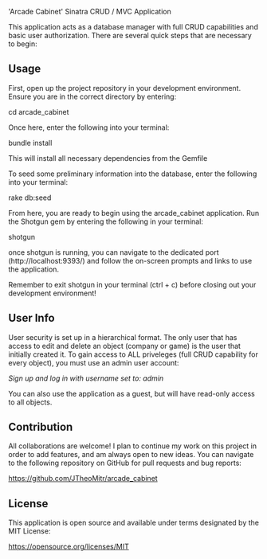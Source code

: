 'Arcade Cabinet' Sinatra CRUD / MVC Application

This application acts as a database manager with full CRUD capabilities and basic user authorization.  There are several quick steps that are necessary to begin:

Usage
-----

First, open up the project repository in your development environment.  Ensure you are in the correct directory by entering:

cd arcade_cabinet

Once here, enter the following into your terminal:

bundle install

This will install all necessary dependencies from the Gemfile

To seed some preliminary information into the database, enter the following into your terminal:

rake db:seed

From here, you are ready to begin using the arcade_cabinet application.  Run the Shotgun gem by entering the following in your terminal:

shotgun

once shotgun is running, you can navigate to the dedicated port (http://localhost:9393/) and follow the on-screen prompts and links to use the application.

Remember to exit shotgun in your terminal (ctrl + c) before closing out your development environment!

User Info
------------

User security is set up in a hierarchical format.  The only user that has access to edit and delete an object (company or game) is the user that initially created it.  To gain access to ALL priveleges (full CRUD capability for every object), you must use an admin user account:

*Sign up and log in with username set to: admin*

You can also use the application as a guest, but will have read-only access to all objects.

Contribution
------------

All collaborations are welcome! I plan to continue my work on this project in order to add features, and am always open to new ideas. You can navigate to the following repository on GitHub for pull requests and bug reports:

https://github.com/JTheoMitr/arcade_cabinet

License
-------

This application is open source and available under terms designated by the MIT License:

https://opensource.org/licenses/MIT